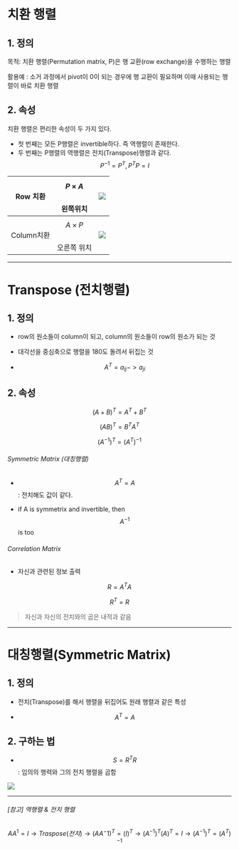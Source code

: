 # 치환 행렬 

## 1. 정의 

목적: 치환 행렬(Permutation matrix, P)은 행 교환(row exchange)을 수행하는 행렬

활용예 : 소거 과정에서 pivot이 0이 되는 경우에 행 교환이 필요하며 이때 사용되는 행렬이 바로 치환 행렬 

## 2. 속성 
치환 행렬은 편리한 속성이 두 가지 있다. 
- 첫 번째는 모든 P행렬은 invertible하다. 즉 역행렬이 존재한다.
- 두 번째는 P행렬의 역행렬은 전치(Transpose)행렬과 같다. $$P^{-1}=P^T, P^TP=I$$

|Row 치환|$$P \times A$$ <br>왼쪽위치 |![](http://cfile3.uf.tistory.com/image/2377183D582499A8350E58)|
|-|-|-|
|Column치환|$$A \times P$$<br>오른쪽 위치|![](http://cfile9.uf.tistory.com/image/272C854158249AC11FC5CA)|



--- 
# Transpose \(전치행렬\)

## 1. 정의
- row의 원소들이 column이 되고, column의 원소들이 row의 원소가 되는 것

-  대각선을 중심축으로 행렬을 180도 돌려서 뒤집는 것

- $$  A^T = a_{ij} -> a_{ji} $$

## 2. 속성 

$$ (A+B)^T = A^T + B^T$$

$$ (AB)^T = B^TA^T$$

$$(A^{-1})^T = (A^T)^{-1} $$

###### Symmetric Matrix \(대칭행렬\)

- $$ A^T = A $$ : 전치해도 값이 같다.

* if A is symmetrix and invertible, then $$ A^{-1}$$ is too 

###### Correlation Matrix

* 자신과 관련된 정보 출력 

$$ R = A^TA$$

$$ R^T = R $$

> 자신과 자신의 전치와의 곱은 내적과 같음

--- 
# 대칭행렬(Symmetric Matrix)

## 1. 정의 
- 전치(Transpose)를 해서 행렬을 뒤집어도 원래 행렬과 같은 특성

- $$A^T = A $$

## 2. 구하는 법 
- $$S =  R^T R $$ : 임의의 행력와 그의 전치 행렬을 곱함 

![](http://cfile27.uf.tistory.com/image/246F424C5852A68F0F14BA)



---

###### [참고] 역행렬 & 전치 행렬 

$$
AA^1 = I 
\rightarrow Traspose(전치)\rightarrow (AA^-1)^T = (I)^T \rightarrow (A^{-1})^T(A)^T = I \rightarrow (A^{-1})^T = (A^T)^{-1}
$$








